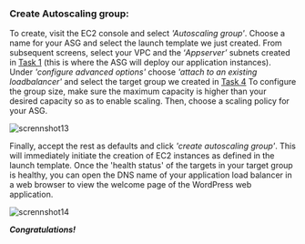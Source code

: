 ### ﻿Create Autoscaling group:

To create, visit the EC2 console and select *'Autoscaling group'*. Choose a name for your ASG and select the launch template we just created. From subsequent screens, select your VPC and the ‘*Appserver’* subnets created in [Task 1](../1.0.Task1_Configure_VPC/1.2.Create_subnets_in_VPC.md) (this is where the ASG will deploy our application instances). Under *'configure advanced options'* choose *'attach to an existing loadbalancer'* and select the target group we created in [Task 4](../4.0.Task4_Setup_ELB/4.2.Create_loadBalancer.md) To configure the group size, make sure the maximum capacity is higher than your desired capacity so as to enable scaling. Then, choose a scaling policy for your ASG.

![scrennshot13](./task6_images/create_ASG_image61.png)

Finally, accept the rest as defaults and click *'create autoscaling group'*. This will immediately initiate the creation of EC2 instances as defined in the launch template. Once the 'health status' of the targets in your target group is healthy, you can open the DNS name of your application load balancer in a web browser to view the welcome page of the WordPress web application.

![scrennshot14](./task6_images/create_ASG_image62.png)

***Congratulations!***

